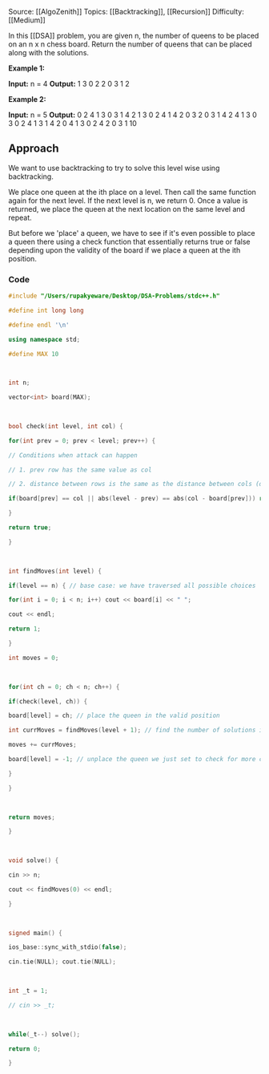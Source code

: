 Source: [[AlgoZenith]]
Topics: [[Backtracking]], [[Recursion]]
Difficulty: [[Medium]]

In this [[DSA]] problem, you are given n, the number of queens to be placed on an n x n chess board. Return the number of queens that can be placed along with the solutions.

**Example 1:**

**Input:** n = 4
**Output:** 
1 3 0 2
2 0 3 1
2

**Example 2:**

**Input:** n = 5
**Output:** 
0 2 4 1 3
0 3 1 4 2
1 3 0 2 4
1 4 2 0 3
2 0 3 1 4
2 4 1 3 0
3 0 2 4 1
3 1 4 2 0
4 1 3 0 2
4 2 0 3 1
10

## Approach 
We want to use backtracking to try to solve this level wise using backtracking.

We place one queen at the ith place on a level. Then call the same function again for the next level. If the next level is n, we return 0. Once a value is returned, we place the queen at the next location on the same level and repeat.

But before we 'place' a queen, we have to see if it's even possible to place a queen there using a check function that essentially returns true or false depending upon the validity of the board if we place a queen at the ith position. 

### Code 
``` cpp
#include "/Users/rupakyeware/Desktop/DSA-Problems/stdc++.h"

#define int long long

#define endl '\n'

using namespace std;

#define MAX 10

  

int n;

vector<int> board(MAX);

  

bool check(int level, int col) {

for(int prev = 0; prev < level; prev++) {

// Conditions when attack can happen

// 1. prev row has the same value as col

// 2. distance between rows is the same as the distance between cols (diagonal)

if(board[prev] == col || abs(level - prev) == abs(col - board[prev])) return false;

}

return true;

}

  

int findMoves(int level) {

if(level == n) { // base case: we have traversed all possible choices

for(int i = 0; i < n; i++) cout << board[i] << " ";

cout << endl;

return 1;

}

int moves = 0;

  

for(int ch = 0; ch < n; ch++) {

if(check(level, ch)) {

board[level] = ch; // place the queen in the valid position

int currMoves = findMoves(level + 1); // find the number of solutions in next levels with the queen placed at the ch col at this level

moves += currMoves;

board[level] = -1; // unplace the queen we just set to check for more choices at the current level

}

}

  

return moves;

}

  

void solve() {

cin >> n;

cout << findMoves(0) << endl;

}

  

signed main() {

ios_base::sync_with_stdio(false);

cin.tie(NULL); cout.tie(NULL);

  

int _t = 1;

// cin >> _t;

  

while(_t--) solve();

return 0;

}
```